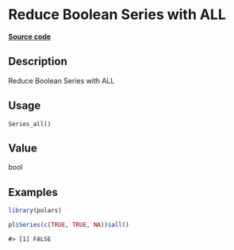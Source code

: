 

# Reduce Boolean Series with ALL

[**Source code**](https://github.com/pola-rs/r-polars/tree/mkdocs-matrial-search-preview/R/series__series.R#L693)

## Description

Reduce Boolean Series with ALL

## Usage

<pre><code class='language-R'>Series_all()
</code></pre>

## Value

bool

## Examples

``` r
library(polars)

pl$Series(c(TRUE, TRUE, NA))$all()
```

    #> [1] FALSE
